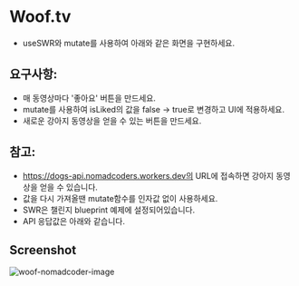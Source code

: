 # Woof.tv

- useSWR와 mutate를 사용하여 아래와 같은 화면을 구현하세요.

## 요구사항:

- 매 동영상마다 '좋아요' 버튼을 만드세요.
- mutate를 사용하여 isLiked의 값을 false -> true로 변경하고 UI에 적용하세요.
- 새로운 강아지 동영상을 얻을 수 있는 버튼을 만드세요.

## 참고:

- https://dogs-api.nomadcoders.workers.dev의 URL에 접속하면 강아지 동영상을 얻을 수 있습니다.
- 값을 다시 가져올땐 mutate함수를 인자값 없이 사용하세요.
- SWR은 챌린지 blueprint 예제에 설정되어있습니다.
- API 응답값은 아래와 같습니다.

## Screenshot

![woof-nomadcoder-image](https://github.com/kajj8808/Woof.tv/assets/71279997/7ca421f7-7d2d-49da-a1cd-61d60c2254d7)
